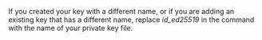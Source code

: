 If you created your key with a different name, or if you are adding an existing key that has a different name, replace _id_ed25519_ in the command with the name of your private key file.
